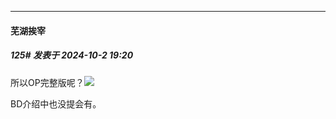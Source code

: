 ﻿
*****

####  芜湖挨宰  
##### 125#       发表于 2024-10-2 19:20

所以OP完整版呢？<img src="https://static.saraba1st.com/image/smiley/face2017/068.png" referrerpolicy="no-referrer">

BD介绍中也没提会有。

